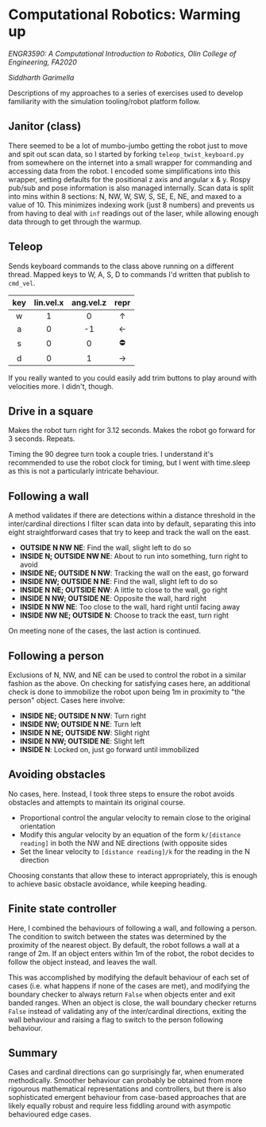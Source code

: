 # Computational Robotics: Warming up
_ENGR3590: A Computational Introduction to Robotics, Olin College of Engineering, FA2020_


_Siddharth Garimella_

Descriptions of my approaches to a series of exercises used to develop familiarity with the simulation tooling/robot platform follow.

## Janitor (class)

There seemed to be a lot of mumbo-jumbo getting the robot just to move and spit out scan data, so I started by forking `teleop_twist_keyboard.py` from somewhere on the internet into a small wrapper for commanding and accessing data from the robot. I encoded some simplifications into this wrapper, setting defaults for the positional z axis and angular x & y. Rospy pub/sub and pose information is also managed internally. Scan data is split into mins within 8 sections: N, NW, W, SW, S, SE, E, NE, and maxed to a value of 10. This minimizes indexing work (just 8 numbers) and prevents us from having to deal with `inf` readings out of the laser, while allowing enough data through to get through the warmup.

## Teleop

Sends keyboard commands to the class above running on a different thread. Mapped keys to W, A, S, D to commands I'd written that publish to `cmd_vel`. 

| key | lin.vel.x | ang.vel.z | repr    |
|:---:|:---------:|:---------:|:-------:|
|  w  |    1      |    0      | &uarr;  |
|  a  |    0      |    -1     | &larr;  |
|  s  |    0      |    0      | &#9940; |
|  d  |    0      |    1      | &rarr;  |

If you really wanted to you could easily add trim buttons to play around with velocities more. I didn't, though.

## Drive in a square

Makes the robot turn right for 3.12 seconds. Makes the robot go forward for 3 seconds. Repeats.

Timing the 90 degree turn took a couple tries. I understand it's recommended to use the robot clock for timing, but I went with time.sleep as this is not a particularly intricate behaviour.

## Following a wall

A method validates if there are detections within a distance threshold in the inter/cardinal directions I filter scan data into by default, separating this into eight straightforward cases that try to keep and track the wall on the east.

* **OUTSIDE N NW NE**: Find the wall, slight left to do so
* **INSIDE N; OUTSIDE NW NE**: About to run into something, turn right to avoid
* **INSIDE NE; OUTSIDE N NW**: Tracking the wall on the east, go forward
* **INSIDE NW; OUTSIDE N NE**: Find the wall, slight left to do so
* **INSIDE N NE; OUTSIDE NW**: A little to close to the wall, go right
* **INSIDE N NW; OUTSIDE NE**: Opposite the wall, hard right
* **INSIDE N NW NE**: Too close to the wall, hard right until facing away
* **INSIDE NW NE; OUTSIDE N**: Choose to track the east, turn right

On meeting none of the cases, the last action is continued.


## Following a person

Exclusions of N, NW, and NE can be used to control the robot in a similar fashion as the above. On checking for satisfying cases here, an additional check is done to immobilize the robot upon being 1m in proximity to "the person" object. Cases here involve:

* **INSIDE NE; OUTSIDE N NW**: Turn right
* **INSIDE NW; OUTSIDE N NE**: Turn left
* **INSIDE N NE; OUTSIDE NW**: Slight right
* **INSIDE N NW; OUTSIDE NE**: Slight left
* **INSIDE N**: Locked on, just go forward until immobilized

## Avoiding obstacles

No cases, here. Instead, I took three steps to ensure the robot avoids obstacles and attempts to maintain its original course. 

* Proportional control the angular velocity to remain close to the original orientation
* Modify this angular velocity by an equation of the form `k/[distance reading]` in both the NW and NE directions (with opposite sides
* Set the linear velocity to `[distance reading]/k` for the reading in the N direction

Choosing constants that allow these to interact appropriately, this is enough to achieve basic obstacle avoidance, while keeping heading.

## Finite state controller

Here, I combined the behaviours of following a wall, and following a person. The condition to switch between the states was determined by the proximity of the nearest object. By default, the robot follows a wall at a range of 2m. If an object enters within 1m of the robot, the robot decides to follow the object instead, and leaves the wall.

This was accomplished by modifying the default behaviour of each set of cases (i.e. what happens if none of the cases are met), and modifying the boundary checker to always return `False` when objects enter and exit banded ranges. When an object is close, the wall boundary checker returns `False` instead of validating any of the inter/cardinal directions, exiting the wall behaviour and raising a flag to switch to the person following behaviour.

## Summary

Cases and cardinal directions can go surprisingly far, when enumerated methodically. Smoother behaviour can probably be obtained from more rigourous mathematical representations and controllers, but there is also sophisticated emergent behaviour from case-based approaches that are likely equally robust and require less fiddling around with asympotic behavioured edge cases. 







